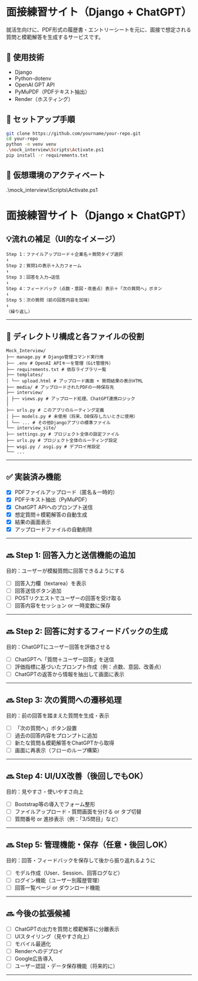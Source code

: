 # 面接練習サイト（Django + ChatGPT）

就活生向けに、PDF形式の履歴書・エントリーシートを元に、面接で想定される質問と模範解答を生成するサービスです。

## 🔧 使用技術

- Django
- Python-dotenv
- OpenAI GPT API
- PyMuPDF（PDFテキスト抽出）
- Render（ホスティング）

## 🚀 セットアップ手順

```bash
git clone https://github.com/yourname/your-repo.git
cd your-repo
python -m venv venv
.\mock_interview\Scripts\Activate.ps1  
pip install -r requirements.txt
```

## 🚀 仮想環境のアクティベート

.\mock_interview\Scripts\Activate.ps1   



# 面接練習サイト（Django × ChatGPT）

## 💡流れの補足（UI的なイメージ）
```
Step 1：ファイルアップロード＋企業名＋質問タイプ選択
↓
Step 2：質問1の表示＋入力フォーム
↓
Step 3：回答を入力→送信
↓
Step 4：フィードバック（点数・意図・改善点）表示＋「次の質問へ」ボタン
↓
Step 5：次の質問（前の回答内容を加味）
↓
（繰り返し）
```

---

## 📁 ディレクトリ構成と各ファイルの役割

```
Mock_Interview/ 
├── manage.py # Django管理コマンド実行用 
├── .env # OpenAI APIキーを管理（Git管理外） 
├── requirements.txt # 依存ライブラリ一覧 
├── templates/ 
│ └── upload.html # アップロード画面 + 質問結果の表示HTML 
├── media/ # アップロードされたPDFの一時保存先 
├── interview/ 
│ ├── views.py # アップロード処理、ChatGPT連携ロジック 
│ 
├── urls.py # このアプリのルーティング定義 
│ ├── models.py # 未使用（将来、DB保存したいときに使用） 
│ └── ... # その他Djangoアプリの標準ファイル 
└── interview_site/ 
├── settings.py # プロジェクト全体の設定ファイル 
├── urls.py # プロジェクト全体のルーティング設定 
├── wsgi.py / asgi.py # デプロイ用設定 
└── ...
```
---

## ✅ 実装済み機能

- [x] PDFファイルアップロード（匿名＆一時的）
- [x] PDFテキスト抽出（PyMuPDF）
- [x] ChatGPT APIへのプロンプト送信
- [x] 想定質問＋模範解答の自動生成
- [x] 結果の画面表示
- [x] アップロードファイルの自動削除

---

## 🔜 Step 1: 回答入力と送信機能の追加
目的：ユーザーが模擬質問に回答できるようにする
- [ ] 回答入力欄（textarea）を表示
- [ ] 回答送信ボタン追加
- [ ] POSTリクエストでユーザーの回答を受け取る
- [ ] 回答内容をセッション or 一時変数に保存

---

## 🔜 Step 2: 回答に対するフィードバックの生成
目的：ChatGPTにユーザー回答を評価させる
- [ ] ChatGPTへ「質問＋ユーザー回答」を送信
- [ ] 評価指標に基づいたプロンプト作成（例：点数、意図、改善点）
- [ ] ChatGPTの返答から情報を抽出して画面に表示

---

## 🔜 Step 3: 次の質問への遷移処理
目的：前の回答を踏まえた質問を生成・表示
- [ ] 「次の質問へ」ボタン設置
- [ ] 過去の回答内容をプロンプトに追加
- [ ] 新たな質問＆模範解答をChatGPTから取得
- [ ] 画面に再表示（フローのループ構築）

---

## 🔜 Step 4: UI/UX改善（後回しでもOK）
目的：見やすさ・使いやすさ向上
- [ ] Bootstrap等の導入でフォーム整形
- [ ] ファイルアップロード・質問画面を分ける or タブ切替
- [ ] 質問番号 or 進捗表示（例：「3/5問目」など）

---

## 🔜 Step 5: 管理機能・保存（任意・後回しOK）
目的：回答・フィードバックを保存して後から振り返れるように
- [ ] モデル作成（User、Session、回答ログなど）
- [ ] ログイン機能（ユーザー別履歴管理）
- [ ] 回答一覧ページ or ダウンロード機能

---

## 🔜 今後の拡張候補

- [ ] ChatGPTの出力を質問と模範解答に分離表示
- [ ] UIスタイリング（見やすさ向上）
- [ ] モバイル最適化
- [ ] Renderへのデプロイ
- [ ] Google広告導入
- [ ] ユーザー認証・データ保存機能（将来的に）

---



